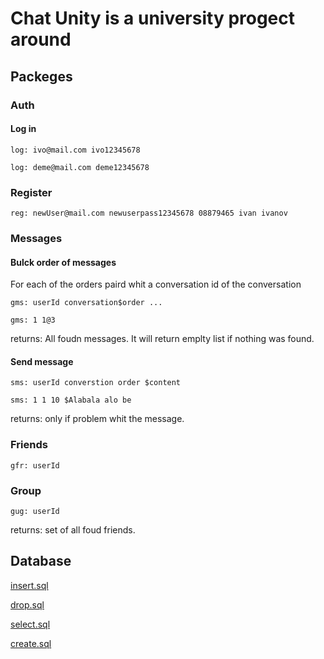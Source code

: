 # Chat Unity is a university progect around

## Packeges

### Auth

#### Log in

```
log: ivo@mail.com ivo12345678
```
```
log: deme@mail.com deme12345678
```

### Register

```
reg: newUser@mail.com newuserpass12345678 08879465 ivan ivanov
```

### Messages

#### Bulck order of messages

For each of the orders paird whit a conversation id of the conversation

```
gms: userId conversation$order ...
```

```
gms: 1 1@3
```

returns: All foudn messages. It will return emplty list if nothing was found.

#### Send message

```
sms: userId converstion order $content
```

```
sms: 1 1 10 $Alabala alo be
```

returns: only if problem whit the message.

### Friends

```
gfr: userId
```

### Group

```
gug: userId
```

returns: set of all foud friends.

## Database

[insert.sql](https://github.com/user/repo/database/insert.sql)

[drop.sql](https://github.com/user/repo/database/drop.sql)

[select.sql](https://github.com/user/repo/database/selecs.sql)

[create.sql](https://github.com/user/repo/database/create.sql)
